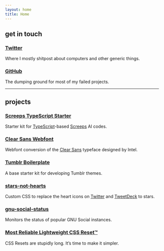 ```yaml
---
layout: home
title: Home
---
```


## get in touch

### [Twitter](https://twitter.com/resir014)

Where I mostly shitpost about computers and other generic things.

### [GitHub](https://github.com/resir014)

The dumping ground for most of my failed projects.

---

## projects

### [Screeps TypeScript Starter](https://github.com/screepers/screeps-typescript-starter)

Starter kit for [TypeScript](http://www.typescriptlang.org/)-based [Screeps](https://screeps.com/) AI codes.

### [Clear Sans Webfont](https://resir014.github.io/Clear-Sans-Webfont/)

Webfont conversion of the [Clear Sans](https://01.org/clear-sans) typeface designed by Intel.

### [Tumblr Boilerplate](https://github.com/resir014/Tumblr-Boilerplate)

A base starter kit for developing Tumblr themes.

### [stars-not-hearts](https://github.com/resir014/stars-not-hearts)

Custom CSS to replace the heart icons on [Twitter](https://twitter.com/) and [TweetDeck](https://tweetdeck.twitter.com/) to stars.

### [gnu-social-status](https://resir014.github.io/gnu-social-status/)

Monitors the status of popular GNU Social instances.

### [Most Reliable Lightweight CSS Reset™](https://resir014.github.io/Reliable-Lightweight-CSS-Reset/)

CSS Resets are stupidly long. It’s time to make it simpler.
